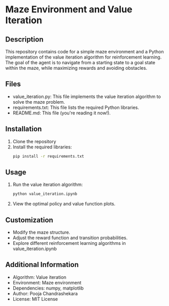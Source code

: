 # Maze Environment and Value Iteration

## Description

This repository contains code for a simple maze environment and a Python implementation of the value iteration algorithm for reinforcement learning. The goal of the agent is to navigate from a starting state to a goal state within the maze, while maximizing rewards and avoiding obstacles.

## Files

- value_iteration.py: This file implements the value iteration algorithm to solve the maze problem.
- requirements.txt: This file lists the required Python libraries.
- README.md: This file (you're reading it now!).

## Installation

1. Clone the repository
2. Install the required libraries:
   ```bash
   pip install -r requirements.txt

## Usage

1. Run the value iteration algorithm:
   ```bash
   python value_iteration.ipynb
   
3. View the optimal policy and value function plots.

## Customization

- Modify the maze structure.
- Adjust the reward function and transition probabilities.
- Explore different reinforcement learning algorithms in value_iteration.ipynb

## Additional Information

- Algorithm: Value iteration
- Environment: Maze environment
- Dependencies: numpy, matplotlib
- Author: Pooja Chandrashekara
- License: MIT License


